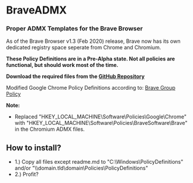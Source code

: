 # BraveADMX
### Proper ADMX Templates for the Brave Browser

As of the Brave Browser v1.3 (Feb 2020) release, Brave now has its own dedicated registry space seperate from Chrome and Chromium.

**These Policy Definitions are in a Pre-Alpha state. Not all policies are functional, but should work most of the time.**

**Download the required files from the [GitHub Repository](https://github.com/simeononsecurity/BraveADMX)**

Modified Google Chrome Policy Definitions according to: [Brave Group Policy](https://support.brave.com/hc/en-us/articles/360039248271-Group-Policy)

**Note:**
- Replaced "HKEY_LOCAL_MACHINE\Software\Policies\Google\Chrome" with "HKEY_LOCAL_MACHINE\Software\Policies\BraveSoftware\Brave" in the Chromium ADMX files.

## How to install?
- 1.) Copy all files except readme.md to "C:\Windows\PolicyDefinitions" and/or "\\\domain.tld\domain\Policies\PolicyDefinitions"
- 2.) Profit?
